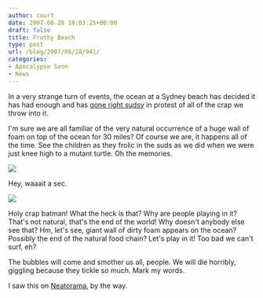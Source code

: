 ```yaml
---
author: court
date: 2007-08-28 18:03:25+00:00
draft: false
title: Frothy Beach
type: post
url: /blog/2007/08/28/941/
categories:
- Apocalypse Soon
- News
---
```


In a very strange turn of events, the ocean at a Sydney beach has decided it has had enough and has [gone right sudsy](http://www.dailymail.co.uk/pages/live/articles/news/worldnews.html?in_article_id=478041&in_page_id=1811) in protest of all of the crap we throw into it.

I'm sure we are all familiar of the very natural occurrence of a huge wall of foam on top of the ocean for 30 miles?  Of course we are, it happens all of the time.  See the children as they frolic in the suds as we did when we were just knee high to a mutant turtle.  Oh the memories.

![](http://img.dailymail.co.uk/i/pix/2007/08_03/FoamBeachII2_800x513.jpg)


Hey, waaait a sec.

![](http://img.dailymail.co.uk/i/pix/2007/08_03/FoamBeachII1_468x721.jpg)


Holy crap batman!  What the heck is that?  Why are people playing in it?  That's not natural, that's the end of the world!  Why doesn't anybody else see that?  Hm, let's see, giant wall of dirty foam appears on the ocean?  Possibly the end of the natural food chain?  Let's play in it!  Too bad we can't surf, eh?

The bubbles will come and smother us all, people.  We will die horribly, giggling because they tickle so much.  Mark my words.

I saw this on [Neatorama](http://www.neatorama.com/2007/08/28/pacific-whipped-into-an-ocean-of-froth/), by the way.
